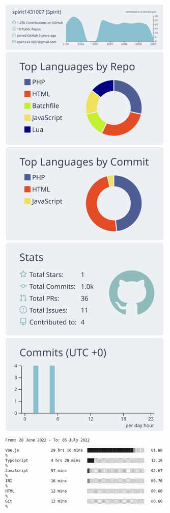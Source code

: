 [![](https://raw.githubusercontent.com/spirit1431007/spirit1431007/master/profile-summary-card-output/nord_bright/0-profile-details.svg)](https://git.io/spiritx)
[![](https://raw.githubusercontent.com/spirit1431007/spirit1431007/master/profile-summary-card-output/nord_bright/1-repos-per-language.svg)](https://git.io/spiritx) [![](https://raw.githubusercontent.com/spirit1431007/spirit1431007/master/profile-summary-card-output/nord_bright/2-most-commit-language.svg)](https://git.io/spiritx)
[![](https://raw.githubusercontent.com/spirit1431007/spirit1431007/master/profile-summary-card-output/nord_bright/3-stats.svg)](https://git.io/spiritx) [![](https://raw.githubusercontent.com/spirit1431007/spirit1431007/master/profile-summary-card-output/nord_bright/4-productive-time.svg)](https://git.io/spiritx)

<!--START_SECTION:waka-->

```text
From: 28 June 2022 - To: 05 July 2022

Vue.js              29 hrs 16 mins  ████████████████████▒░░░░   81.88 %
TypeScript          4 hrs 20 mins   ███░░░░░░░░░░░░░░░░░░░░░░   12.16 %
JavaScript          57 mins         ▓░░░░░░░░░░░░░░░░░░░░░░░░   02.67 %
INI                 16 mins         ▒░░░░░░░░░░░░░░░░░░░░░░░░   00.76 %
HTML                12 mins         ░░░░░░░░░░░░░░░░░░░░░░░░░   00.60 %
Git                 12 mins         ░░░░░░░░░░░░░░░░░░░░░░░░░   00.60 %
```

<!--END_SECTION:waka-->
